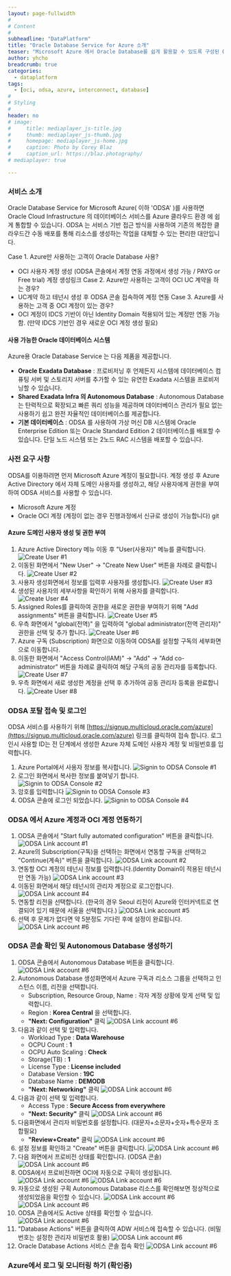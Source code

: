```yaml
---
layout: page-fullwidth
#
# Content
#
subheadline: "DataPlatform"
title: "Oracle Database Service for Azure 소개"
teaser: "Microsoft Azure 에서 Oracle Database를 쉽게 활용할 수 있도록 구성된 Oracle Database Service for Azure에 대해 알아봅니다."
author: yhcho
breadcrumb: true
categories:
  - dataplatform
tags:
  - [oci, odsa, azure, interconnect, database]
#
# Styling
#
header: no
# image:
#     title: mediaplayer_js-title.jpg
#     thumb: mediaplayer_js-thumb.jpg
#     homepage: mediaplayer_js-home.jpg
#     caption: Photo by Corey Blaz
#     caption_url: https://blaz.photography/
# mediaplayer: true

---
```


### 서비스 소개
Oracle Database Service for Microsoft Azure( 이하 'ODSA' )를 사용하면 Oracle Cloud Infrastructure 의 데이터베이스 서비스를 Azure 클라우드 환경 에 쉽게 통합할 수 있습니다. 
ODSA 는 서비스 기반 접근 방식을 사용하여 기존의 복잡한 클라우드간 수동 배포를 통해 리소스를 생성하는 작업을 대체할 수 있는 편리한 대안입니다.

Case 1. Azure만 사용하는 고객이 Oracle Database 사용?
   - OCI 사용자 계정 생성 (ODSA 콘솔에서 계정 연동 과정에서 생성 가능 / PAYG or Free trial) 계정 생성링크
Case 2. Azure만 사용하는 고객이 OCI UC 계약을 하는 경우?
   - UC계약 하고 테넌시 생성 후 ODSA 콘솔 접속하여 계정 연동
Case 3. Azure를 사용하는 고객 중 OCI 계정이 있는 경우?
   - OCI 계정이 IDCS 기반이 아닌 Identity Domain 적용되어 있는 계정만 연동 가능함. (만약 IDCS 기반인 경우 새로운 OCI 계정 생성 필요)

#### 사용 가능한 Oracle 데이터베이스 시스템
Azure용 Oracle Database Service 는 다음 제품을 제공합니다.

- **Oracle Exadata Database** : 프로비저닝 후 언제든지 시스템에 데이터베이스 컴퓨팅 서버 및 스토리지 서버를 추가할 수 있는 유연한 Exadata 시스템을 프로비저닝할 수 있습니다.
- **Shared Exadata Infra 의 Autonomous Database** : Autonomous Database 는 탄력적으로 확장되고 빠른 쿼리 성능을 제공하며 데이터베이스 관리가 필요 없는 사용하기 쉽고 완전 자율적인 데이터베이스를 제공합니다.
- **기본 데이터베이스** : ODSA 를 사용하여 가상 머신 DB 시스템에 Oracle Enterprise Edition 또는 Oracle Standard Edition 2 데이터베이스를 배포할 수 있습니다. 단일 노드 시스템 또는 2노드 RAC 시스템을 배포할 수 있습니다.

### 사전 요구 사항
ODSA를 이용하려면 먼저 Microsoft Azure 계정이 필요합니다. 계정 생성 후 Azure Active Directory 에서 자체 도메인 사용자를 생성하고, 해당 사용자에게 권한을 부여하여 ODSA 서비스를 사용할 수 있습니다.
- Microsoft Azure 계정
- Oracle OCI 계정 (계정이 없는 경우 진행과정에서 신규로 생성이 가능합니다)
git
#### Azure 도메인 사용자 생성 및 권한 부여
1. Azure Active Directory 메뉴 이동 후 "User(사용자)" 메뉴를 클릭합니다.
   ![Create User #1](/assets/img/dataplatform/azure-ad-create-user-1.png)
2. 이동된 화면에서 "New User" -> "Create New User" 버튼을 차례로 클릭합니다.
   ![Create User #2](/assets/img/dataplatform/azure-ad-create-user-2.png)
3. 사용자 생성화면에서 정보를 입력후 사용자를 생성합니다.
   ![Create User #3](/assets/img/dataplatform/azure-ad-create-user-3.png)
4. 생성된 사용자의 세부사항을 확인하기 위해 사용자를 클릭합니다.
   ![Create User #4](/assets/img/dataplatform/azure-ad-create-user-4.png)
5. Assigned Roles를 클릭하여 권한을 새로운 권한을 부여하기 위해 "Add assignments" 버튼을 클릭합니다.
   ![Create User #5](/assets/img/dataplatform/azure-ad-create-user-5.png)
6. 우측 화면에서 "global(전역)" 을 입력하여 "global administrator(전역 관리자)" 권한을 선택 및 추가 합니다.
   ![Create User #6](/assets/img/dataplatform/azure-ad-create-user-6.png)
7. Azure 구독 (Subscription) 화면으로 이동하여 ODSA를 설정할 구독의 세부화면으로 이동합니다.
8. 이동한 화면에서 "Access Control(IAM)" -> "Add" -> "Add co-administrator" 버튼을 차례로 클릭하여 해당 구독의 공동 관리자를 등록합니다.
   ![Create User #7](/assets/img/dataplatform/azure-ad-create-user-7.png)
9. 우측 화면에서 새로 생성한 계정을 선택 후 추가하여 공동 관리자 등록을 완료합니다.
   ![Create User #8](/assets/img/dataplatform/azure-ad-create-user-8.png)

### ODSA 포탈 접속 및 로그인
ODSA 서비스를 사용하기 위해 [https://signup.multicloud.oracle.com/azure](https://signup.multicloud.oracle.com/azure) 링크를 클릭하여 접속 합니다.
로그인시 사용할 ID는 전 단계에서 생성한 Azure 자체 도메인 사용자 계정 및 비밀번호를 입력합니다.
1. Azure Portal에서 사용자 정보를 복사합니다.
   ![Signin to ODSA Console #1](/assets/img/dataplatform/oracle-odsa-signin-1.png)
2. 로그인 화면에서 복사한 정보를 붙여넣기 합니다.
   ![Signin to ODSA Console #2](/assets/img/dataplatform/oracle-odsa-signin-2.png)
3. 암호를 입력합니다
   ![Signin to ODSA Console #3](/assets/img/dataplatform/oracle-odsa-signin-3.png)
4. ODSA 콘솔에 로그인 되었습니다.
   ![Signin to ODSA Console #4](/assets/img/dataplatform/oracle-odsa-signin-4.png)

### ODSA 에서 Azure 계정과 OCI 계정 연동하기
1. ODSA 콘솔에서 "Start fully automated configuration" 버튼을 클릭합니다.
   ![ODSA Link account #1](/assets/img/dataplatform/oracle-odsa-link-account-0.png)
2. Azure의 Subscription(구독)을 선택하는 화면에서 연동할 구독을 선택하고 "Continue(계속)" 버튼을 클릭합니다.
   ![ODSA Link account #2](/assets/img/dataplatform/oracle-odsa-link-account-1.png)
3. 연동할 OCI 계정의 테넌시 정보를 입력합니다.(Identity Domain이 적용된 테넌시만 연동 가능)
   ![ODSA Link account #3](/assets/img/dataplatform/oracle-odsa-link-account-2.png)
4. 이동된 화면에서 해당 테넌시의 관리자 계정으로 로그인합니다.
   ![ODSA Link account #4](/assets/img/dataplatform/oracle-odsa-link-account-3.png)
5. 연동할 리전을 선택합니다. (한국의 경우 Seoul 리전이 Azure와 인터커넥트로 연결되어 있기 때문에 서울을 선택합니다.)
   ![ODSA Link account #5](/assets/img/dataplatform/oracle-odsa-link-account-5.png)
6. 선택 후 문제가 없다면 약 5분정도 기다린 후에 설정이 완료됩니다.
   ![ODSA Link account #6](/assets/img/dataplatform/oracle-odsa-link-account-6.png)

### ODSA 콘솔 확인 및 Autonomous Database 생성하기
1. ODSA 콘솔에서 Autonomous Database 버튼을 클릭합니다.
   ![ODSA Link account #6](/assets/img/dataplatform/oracle-odsa-service-console-1.png)
2. Autonomous Database 생성화면에서 Azure 구독과 리소스 그룹을 선택하고 인스턴스 이름, 리전을 선택합니다.
   - Subscription, Resource Group, Name : 각자 계정 상황에 맞게 선택 및 입력합니다.
   - Region : **Korea Central** 을 선택합니다.
   - **"Next: Configuration"** 클릭
   ![ODSA Link account #6](/assets/img/dataplatform/oracle-odsa-service-console-2.png)
3. 다음과 같이 선택 및 입력합니다.
   - Workload Type : **Data Warehouse**
   - OCPU Count : **1**
   - OCPU Auto Scaling : **Check**
   - Storage(TB) : **1**
   - License Type : **License included**
   - Database Version : **19C**
   - Database Name : **DEMODB**
   - **"Next: Networking"** 클릭
   ![ODSA Link account #6](/assets/img/dataplatform/oracle-odsa-service-console-3.png)
4. 다음과 같이 선택 및 입력합니다.
   - Access Type : **Secure Access from everywhere**
   - **"Next: Security"** 클릭
   ![ODSA Link account #6](/assets/img/dataplatform/oracle-odsa-service-console-4.png)
5. 다음화면에서 관리자 비밀번호를 설정합니다. (대문자+소문자+숫자+특수문자 조합필요)
   - **"Review+Create"** 클릭
   ![ODSA Link account #6](/assets/img/dataplatform/oracle-odsa-service-console-5.png)
6. 설정 정보를 확인하고 "Create" 버튼을 클릭합니다.
   ![ODSA Link account #6](/assets/img/dataplatform/oracle-odsa-service-console-6.png)
7. 다음 화면에서 프로비전 상태를 확인합니다. (ODSA 콘솔)
   ![ODSA Link account #6](/assets/img/dataplatform/oracle-odsa-service-console-7.png)
8. ODSA에서 프로비전하면 OCI에 자동으로 구획이 생성됩니다.
   ![ODSA Link account #6](/assets/img/dataplatform/oracle-odsa-service-console-8.png)
   ![ODSA Link account #6](/assets/img/dataplatform/oracle-odsa-service-console-9.png)
9. 자동으로 생성된 구획 Autonomous Database 리소스를 확인해보면 정상적으로 생성되었음을 확인할 수 있습니다.
   ![ODSA Link account #6](/assets/img/dataplatform/oracle-odsa-service-console-10.png)
   ![ODSA Link account #6](/assets/img/dataplatform/oracle-odsa-service-console-11.png)
10. ODSA 콘솔에서도 Active 상태를 확인할 수 있습니다.
    ![ODSA Link account #6](/assets/img/dataplatform/oracle-odsa-service-console-12.png)
11. "Database Actions" 버튼을 클릭하여 ADW 서비스에 접속할 수 있습니다. (비밀번호는 설정한 관리자 비밀번호 활용)
    ![ODSA Link account #6](/assets/img/dataplatform/oracle-odsa-service-console-13.png)
12. Oracle Database Actions 서비스 콘솔 접속 확인
    ![ODSA Link account #6](/assets/img/dataplatform/oracle-odsa-service-console-14.png)

### Azure에서 로그 및 모니터링 하기 (확인중)